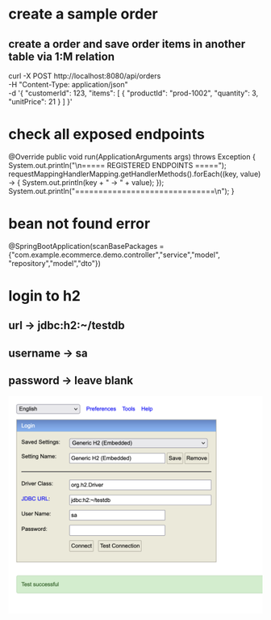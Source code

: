 
# create  a sample order
## create a order and save order items in another table via 1:M relation
curl -X POST http://localhost:8080/api/orders \
  -H "Content-Type: application/json" \
  -d '{
    "customerId": 123,
    "items": [
      {
        "productId": "prod-1002",
        "quantity": 3,
        "unitPrice": 21
      }
    ]
  }'

# check all exposed endpoints
 @Override
    public void run(ApplicationArguments args) throws Exception {
        System.out.println("\n===== REGISTERED ENDPOINTS =====");
        requestMappingHandlerMapping.getHandlerMethods().forEach((key, value) -> {
            System.out.println(key + " -> " + value);
        });
        System.out.println("==============================\n");
    }

# bean not found error
@SpringBootApplication(scanBasePackages = {"com.example.ecommerce.demo.controller","service","model", "repository","model","dto"})


# login to h2 
## url -> jdbc:h2:~/testdb
## username -> sa
## password -> leave blank
![Alt text](image.png)